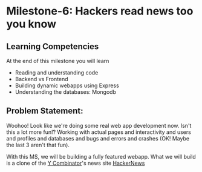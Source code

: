 # Milestone-6: Hackers read news too you know

## Learning Competencies

At the end of this milestone you will learn

- Reading and understanding code
- Backend vs Frontend
- Building dynamic webapps using Express
- Understanding the databases: Mongodb

## Problem Statement:

Woohoo! Look like we're doing some real web app development now. Isn't this a lot more fun!? Working with actual pages and interactivity and users and profiles and databases and bugs and errors and crashes (OK! Maybe the last 3 aren't that fun).

With this MS, we will be building a fully featured webapp. What we will build is a clone of the [Y Combinator](http://www.ycombinator.com/)'s news site [HackerNews](http://news.ycombinator.com/)